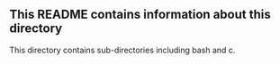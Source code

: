 ## This README contains information about this directory
This directory contains sub-directories including bash and c.

